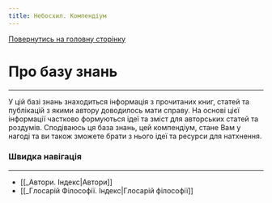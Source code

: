 ```yaml
---
title: Небосхил. Компендіум
---
```

[Повернутись на головну сторінку](https://neboskhyl.xyz/)

# Про базу знань
___

У цій базі знань знаходиться інформація з прочитаних книг, статей та публікацій з якими автору доводилось мати справу. На основі цієї інформації частково формуються ідеї та зміст для авторських статей та роздумів.
Сподіваюсь ця база знань, цей компендіум, стане Вам у нагоді та ви також зможете брати з нього ідеї та ресурси для натхнення.
### Швидка навігація
___
 - [[_Автори. Індекс|Автори]]
 - [[_Глосарій Філософії. Індекс|Глосарій філософії]]